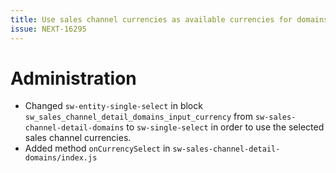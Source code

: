 ```yaml
---
title: Use sales channel currencies as available currencies for domains
issue: NEXT-16295
---
```

# Administration
* Changed `sw-entity-single-select` in block `sw_sales_channel_detail_domains_input_currency` from `sw-sales-channel-detail-domains` to `sw-single-select` in order to use the selected sales channel currencies.
* Added method `onCurrencySelect` in `sw-sales-channel-detail-domains/index.js`

